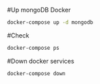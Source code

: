 #Up mongoDB Docker

``` sh
docker-compose up -d mongodb
```

#Check

``` sh
docker-compose ps
```

#Down docker services

``` sh
docker-compose down
```